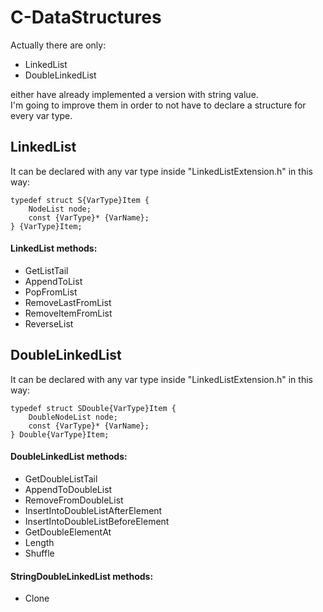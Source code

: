 # C-DataStructures
 
Actually there are only:
- LinkedList
- DoubleLinkedList

either have already implemented a version with string value.<br>
I'm going to improve them in order to not have to declare a structure for every var type.

## LinkedList
It can be declared with any var type inside "LinkedListExtension.h" in this way:

```
typedef struct S{VarType}Item {
	NodeList node;
	const {VarType}* {VarName};
} {VarType}Item;
```

#### LinkedList methods:
- GetListTail
- AppendToList
- PopFromList
- RemoveLastFromList
- RemoveItemFromList
- ReverseList

## DoubleLinkedList
It can be declared with any var type inside "LinkedListExtension.h" in this way:

```
typedef struct SDouble{VarType}Item {
	DoubleNodeList node;
	const {VarType}* {VarName};
} Double{VarType}Item;
```

#### DoubleLinkedList methods:
- GetDoubleListTail
- AppendToDoubleList
- RemoveFromDoubleList
- InsertIntoDoubleListAfterElement
- InsertIntoDoubleListBeforeElement
- GetDoubleElementAt
- Length
- Shuffle

#### StringDoubleLinkedList methods:
- Clone

